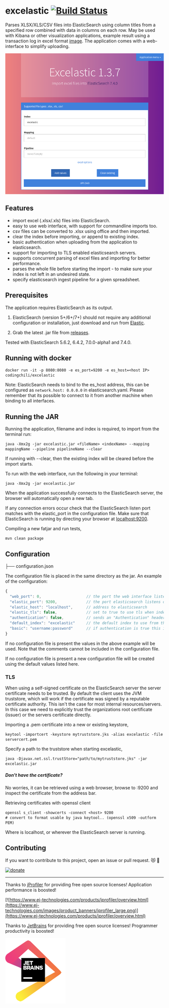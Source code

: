 # excelastic [![Build Status](https://travis-ci.org/codingchili/excelastic.svg?branch=master)](https://travis-ci.org/codingchili/excelastic)

Parses XLSX/XLS/CSV files into ElasticSearch using column titles from a specified row combined with data in columns on each row. May be used with Kibana or other visualization applications, example result using a transaction log in excel format  [image](https://raw.githubusercontent.com/codingchili/parser-banktrans-es/master/sample-redacted.png). The application comes with a web-interface to simplify uploading.

![sample UI image](excelastic.png)

## Features
- import excel (.xlsx/.xls) files into ElasticSearch.
- easy to use web interface, with support for commandline imports too.
- csv files can be converted to .xlsx using office and then imported.
- clear the index before importing, or append to existing index.
- basic authentication when uploading from the application to elasticsearch.
- support for importing to TLS enabled elasticsearch servers.
- supports concurrent parsing of excel files and importing for better performance.
- parses the whole file before starting the import - to make sure your index is not left in an undesired state.
- specify elasticsearch ingest pipeline for a given spreadsheet.

## Prerequisites
The application requires ElasticSearch as its output.

1. ElasticSearch (version 5+/6+/7+) should not require any additional configuration or installation, just download and run from [Elastic](https://www.elastic.co/products). 

2. Grab the latest .jar file from [releases](https://github.com/codingchili/parser-excel-elasticsearch/releases).

Tested with ElasticSearch 5.6.2, 6.4.2, 7.0.0-alpha1 and 7.4.0.

## Running with docker
```console
docker run -it -p 8080:8080 -e es_port=9200 -e es_host=<host IP> codingchili/excelastic
```
Note: ElasticSearch needs to bind to the es_host address, this can be configured as
`network.host: 0.0.0.0` in elasticsearch.yaml. Please remember that its possible to
connect to it from another machine when binding to all interfaces.

## Running the JAR

Running the application, filename and index is required, to import from the terminal run:
```console
java -Xmx2g -jar excelastic.jar <fileName> <indexName> --mapping mappingName --pipeline pipelineName --clear
```
If running with --clear, then the existing index will be cleared before the import starts.

To run with the web interface, run the following in your terminal:
```console
java -Xmx2g -jar excelastic.jar
```
When the application successfully connects to the ElasticSearch server, the browser will automatically open a new tab.

If any connection errors occur check that the ElasticSearch listen port matches with the elastic_port in the configuration file. Make sure that ElasticSearch is running by directing your browser at [localhost:9200](http://localhost:9200/).

Compiling a new fatjar and run tests,
```console
mvn clean package
```

## Configuration

├── configuration.json

The configuration file is placed in the same directory as the jar.
An example of the configuration:
```javascript
{
  "web_port": 0,                    // the port the web interface listens on
  "elastic_port": 9200,             // the port elasticsearch listens on
  "elastic_host": "localhost",      // address to elasticsearch
  "elastic_tls": false,             // set to true to use tls when indexing
  "authentication": false,          // sends an "Authentication" header if true.
  "default_index": "excelastic"     // the default index to use from the web interface.
  "basic": "username:password"      // if authentication is true this is used as basic authentication.
}
```
If no configuration file is present the values in the above example will be used.
Note that the comments cannot be included in the configuration file.

If no configuration file is present a new configuration file will be created using the default values listed here.

### TLS
When using a self-signed certificate on the ElasticSearch server the server certificate needs to be trusted. By default the client uses the JVM truststore, which will work if the certificate was signed by a reputable certificate authority. This isn't the case for most internal resources/servers. In this case we need to explicitly trust the organizations root certificate (issuer) or the servers certificate directly.

Importing a .pem certificate into a new or existing keystore,

```console
keytool -importcert -keystore mytruststore.jks -alias excelastic -file servercert.pem
```

Specify a path to the truststore when starting excelastic,
```console
java -Djavax.net.ssl.trustStore="path/to/mytruststore.jks" -jar excelastic.jar
```

##### Don't have the certificate?
No worries, it can be retrieved using a web browser, browse to <host>:9200 and inspect the certificate from the address bar.
  
Retrieving certificates with openssl client
```console
openssl s_client -showcerts -connect <host> 9200
# convert to format usable by java keytool.. (openssl x509 -outform PEM)
```

Where <host> is localhost, or wherever the ElasticSearch server is running.

## Contributing

If you want to contribute to this project, open an issue or pull request. :heart_eyes_cat: :metal:

[![donate](https://img.shields.io/badge/donate-%CE%9ETH%20/%20%C9%83TC-ff00cc.svg?style=flat&logo=ethereum)](https://commerce.coinbase.com/checkout/673e693e-be6d-4583-9791-611da87861e3)

---

Thanks to [jProfiler](https://www.ej-technologies.com/products/jprofiler/overview.html) for providing free open source licenses! Application performance is boosted!

[![https://www.ej-technologies.com/products/jprofiler/overview.html](https://www.ej-technologies.com/images/product_banners/jprofiler_large.png)](https://www.ej-technologies.com/products/jprofiler/overview.html)

Thanks to [JetBrains](https://www.jetbrains.com/) for providing free open source licenses! Programmer productivity is boosted!

![JetBrains logo](logo/jetbrains.png)
